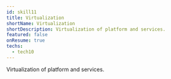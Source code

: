 ```yaml
---
id: skill11
title: Virtualization
shortName: Virtualization
shortDescription: Virtualization of platform and services.
featured: false
onResume: true
techs:
  - tech10
---
```

Virtualization of platform and services.
